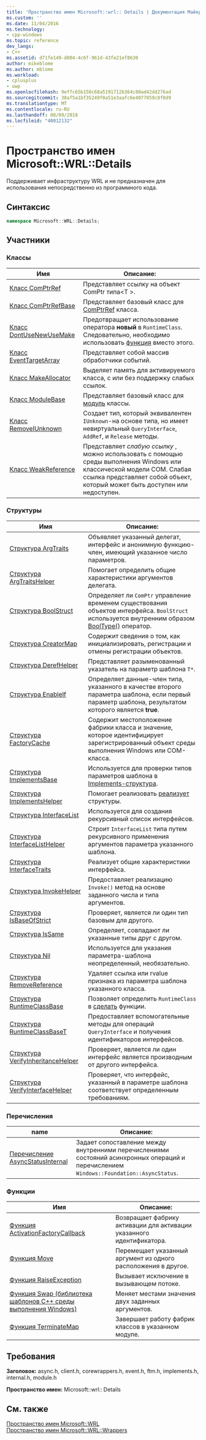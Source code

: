 ```yaml
---
title: 'Пространство имен Microsoft::wrl:: Details | Документация Майкрософт'
ms.custom: ''
ms.date: 11/04/2016
ms.technology:
- cpp-windows
ms.topic: reference
dev_langs:
- C++
ms.assetid: d71fe149-d804-4c6f-961d-43fe21ef8630
author: mikeblome
ms.author: mblome
ms.workload:
- cplusplus
- uwp
ms.openlocfilehash: 9effc65b150c68a5191712b364c80ad42dd276ad
ms.sourcegitcommit: 38af5a1bf35249f0a51e3aafc6e4077859c8f0d9
ms.translationtype: MT
ms.contentlocale: ru-RU
ms.lasthandoff: 08/09/2018
ms.locfileid: "40012132"
---
```

# <a name="microsoftwrldetails-namespace"></a>Пространство имен Microsoft::WRL::Details
Поддерживает инфраструктуру WRL и не предназначен для использования непосредственно из программного кода.  
  
## <a name="syntax"></a>Синтаксис  
  
```cpp  
namespace Microsoft::WRL::Details;  
```  
  
## <a name="members"></a>Участники  
  
### <a name="classes"></a>Классы  
  
|Имя|Описание:|  
|----------|-----------------|  
|[Класс ComPtrRef](../windows/comptrref-class.md)|Представляет ссылку на объект ComPtr типа\<T >.|  
|[Класс ComPtrRefBase](../windows/comptrrefbase-class.md)|Представляет базовый класс для [ComPtrRef](../windows/comptrref-class.md) класса.|  
|[Класс DontUseNewUseMake](../windows/dontusenewusemake-class.md)|Предотвращает использование оператора **новый** в `RuntimeClass`. Следовательно, необходимо использовать [функция](../windows/make-function.md) вместо этого.|  
|[Класс EventTargetArray](../windows/eventtargetarray-class.md)|Представляет собой массив обработчики событий.|  
|[Класс MakeAllocator](../windows/makeallocator-class.md)|Выделяет память для активируемого класса, с или без поддержку слабых ссылок.|  
|[Класс ModuleBase](../windows/modulebase-class.md)|Представляет базовый класс для [модуль](../windows/module-class.md) классы.|  
|[Класс RemoveIUnknown](../windows/removeiunknown-class.md)|Создает тип, который эквивалентен `IUnknown`-на основе типа, но имеет невиртуальный `QueryInterface`, `AddRef`, и `Release` методы.|  
|[Класс WeakReference](../windows/weakreference-class1.md)|Представляет *слабую ссылку* , можно использовать с помощью среды выполнения Windows или классической модели COM. Слабая ссылка представляет собой объект, который может быть доступен или недоступен.|  
  
### <a name="structures"></a>Структуры  
  
|Имя|Описание:|  
|----------|-----------------|  
|[Структура ArgTraits](../windows/argtraits-structure.md)|Объявляет указанный делегат, интерфейс и анонимную функцию-член, имеющий указанное число параметров.|  
|[Структура ArgTraitsHelper](../windows/argtraitshelper-structure.md)|Помогает определить общие характеристики аргументов делегата.|  
|[Структура BoolStruct](../windows/boolstruct-structure.md)|Определяет ли `ComPtr` управление временем существования объектов интерфейса. `BoolStruct` используется внутренним образом [BoolType()](../windows/comptr-operator-microsoft-wrl-details-booltype-operator.md) оператор.|  
|[Структура CreatorMap](../windows/creatormap-structure.md)|Содержит сведения о том, как инициализировать, регистрации и отмены регистрации объектов.|  
|[Структура DerefHelper](../windows/derefhelper-structure.md)|Представляет разыменованный указатель на параметр шаблона `T*`.|  
|[Структура EnableIf](../windows/enableif-structure.md)|Определяет данные-член типа, указанного в качестве второго параметра шаблона, если первый параметр шаблона, результатом которого является **true**.|  
|[Структура FactoryCache](../windows/factorycache-structure.md)|Содержит местоположение фабрики класса и значение, которое идентифицирует зарегистрированный объект среды выполнения Windows или COM-класса.|  
|[Структура ImplementsBase](../windows/implementsbase-structure.md)|Используется для проверки типов параметров шаблона в [Implements-структура](../windows/implements-structure.md).|  
|[Структура ImplementsHelper](../windows/implementshelper-structure.md)|Помогает реализовать [реализует](../windows/implements-structure.md) структуры.|  
|[Структура InterfaceList](../windows/interfacelist-structure.md)|Используется для создания рекурсивный список интерфейсов.|  
|[Структура InterfaceListHelper](../windows/interfacelisthelper-structure.md)|Строит `InterfaceList` типа путем рекурсивного применения аргументов параметра указанного шаблона.|  
|[Структура InterfaceTraits](../windows/interfacetraits-structure.md)|Реализует общие характеристики интерфейса.|  
|[Структура InvokeHelper](../windows/invokehelper-structure.md)|Предоставляет реализацию `Invoke()` метод на основе заданного числа и типа аргументов.|  
|[Структура IsBaseOfStrict](../windows/isbaseofstrict-structure.md)|Проверяет, является ли один тип базовым для другого.|  
|[Структура IsSame](../windows/issame-structure.md)|Определяет, совпадают ли указанные типы друг с другом.|  
|[Структура Nil](../windows/nil-structure.md)|Используется для указания параметра-шаблона неопределенный, необязательно.|  
|[Структура RemoveReference](../windows/removereference-structure.md)|Удаляет ссылка или rvalue признака из параметра шаблона указанного класса.|  
|[Структура RuntimeClassBase](../windows/runtimeclassbase-structure.md)|Позволяет определить `RuntimeClass` в [сделать](../windows/make-function.md) функции.|  
|[Структура RuntimeClassBaseT](../windows/runtimeclassbaset-structure.md)|Предоставляет вспомогательные методы для операций `QueryInterface` и получения идентификаторов интерфейсов.|  
|[Структура VerifyInheritanceHelper](../windows/verifyinheritancehelper-structure.md)|Проверяет, является ли один интерфейс является производным от другого интерфейса.|  
|[Структура VerifyInterfaceHelper](../windows/verifyinterfacehelper-structure.md)|Проверяет, что интерфейс, указанный в параметре шаблона соответствует определенным требованиям.|  
  
### <a name="enumerations"></a>Перечисления  
  
|name|Описание:|  
|----------|-----------------|  
|[Перечисление AsyncStatusInternal](../windows/asyncstatusinternal-enumeration.md)|Задает сопоставление между внутренними перечислениями состояний асинхронных операций и перечислением `Windows::Foundation::AsyncStatus`.|  
  
### <a name="functions"></a>Функции  
  
|Имя|Описание:|  
|----------|-----------------|  
|[Функция ActivationFactoryCallback](../windows/activationfactorycallback-function.md)|Возвращает фабрику активации для активации указанного идентификатора.|  
|[Функция Move](../windows/move-function.md)|Перемещает указанный аргумент из одного расположения в другое.|  
|[Функция RaiseException](../windows/raiseexception-function.md)|Вызывает исключение в вызывающем потоке.|  
|[Функция Swap (библиотека шаблонов C++ среды выполнения Windows)](../windows/swap-function-windows-runtime-cpp-template-library.md)|Меняет местами значения двух заданных аргументов.|  
|[Функция TerminateMap](../windows/terminatemap-function.md)|Завершает работу фабрик классов в указанном модуле.|  
  
## <a name="requirements"></a>Требования  
 **Заголовок:** async.h, client.h, corewrappers.h, event.h, ftm.h, implements.h, internal.h, module.h  
  
 **Пространство имен:** Microsoft::wrl:: Details  
  
## <a name="see-also"></a>См. также  
 [Пространство имен Microsoft::WRL](../windows/microsoft-wrl-namespace.md)   
 [Пространство имен Microsoft::WRL::Wrappers](../windows/microsoft-wrl-wrappers-namespace.md)